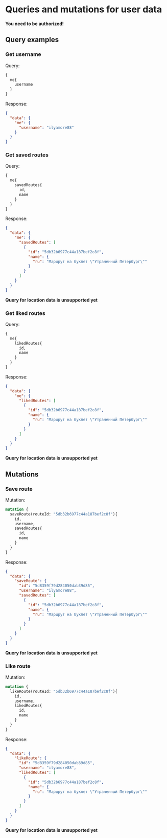 # Queries and mutations for user data
**You need to be authorized!**

## Query examples
### Get username

Query:
```graphql
{
  me{
    username
  }
}
```

Response:
```json
{
  "data": {
    "me": {
      "username": "ilyamore88"
    }
  }
}
```

### Get saved routes

Query:
```graphql
{
  me{
    savedRoutes{
      id,
      name
    }
  }
}
```

Response:
```json
{
  "data": {
    "me": {
      "savedRoutes": [
        {
          "id": "5db32b6977c44a187bef2c8f",
          "name": {
            "ru": "Маршрут на буклет \"Утраченный Петербург\""
          }
        }
      ]
    }
  }
}
```
**Query for location data is unsupported yet**

### Get liked routes

Query:
```graphql
{
  me{
    likedRoutes{
      id,
      name
    }
  }
}
```

Response:
```json
{
  "data": {
    "me": {
      "likedRoutes": [
        {
          "id": "5db32b6977c44a187bef2c8f",
          "name": {
            "ru": "Маршрут на буклет \"Утраченный Петербург\""
          }
        }
      ]
    }
  }
}
```
**Query for location data is unsupported yet**

## Mutations
### Save route

Mutation:
```graphql
mutation {
  saveRoute(routeId: "5db32b6977c44a187bef2c8f"){
    id,
    username,
  	savedRoutes{
      id,
      name
    }
  }
}
```

Response:
```json
{
  "data": {
    "saveRoute": {
      "id": "5d8359f79d284050dab39d85",
      "username": "ilyamore88",
      "savedRoutes": [
        {
          "id": "5db32b6977c44a187bef2c8f",
          "name": {
            "ru": "Маршрут на буклет \"Утраченный Петербург\""
          }
        }
      ]
    }
  }
}
```
**Query for location data is unsupported yet**

### Like route

Mutation:
```graphql
mutation {
  likeRoute(routeId: "5db32b6977c44a187bef2c8f"){
    id,
    username,
  	likedRoutes{
      id,
      name
    }
  }
}
```

Response:
```json
{
  "data": {
    "likeRoute": {
      "id": "5d8359f79d284050dab39d85",
      "username": "ilyamore88",
      "likedRoutes": [
        {
          "id": "5db32b6977c44a187bef2c8f",
          "name": {
            "ru": "Маршрут на буклет \"Утраченный Петербург\""
          }
        }
      ]
    }
  }
}
```
**Query for location data is unsupported yet**
